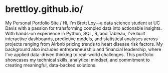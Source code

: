 # brettloy.github.io/
My Personal Portfolio Site /
Hi, I'm Brett Loy—a data science student at UC Davis with a passion for transforming complex data into actionable insights. With hands-on experience in Python, SQL, R, and Tableau, I've built interactive dashboards, predictive models, and statistical analyses across projects ranging from Airbnb pricing trends to heart disease risk factors. My background also includes entrepreneurship and financial leadership, where I've applied data-driven thinking to real-world challenges. This portfolio showcases my technical skills, analytical mindset, and commitment to creating meaningful, data-backed solutions.

